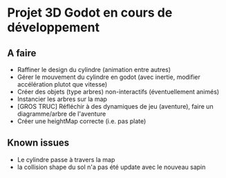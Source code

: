 # Projet 3D Godot en cours de développement

## A faire

- Raffiner le design du cylindre (animation entre autres)
- Gérer le mouvement du cylindre en godot (avec inertie, modifier accélération plutot que vitesse)
- Créer des objets (type arbres) non-interactifs (éventuellement animés)
- Instancier les arbres sur la map
- \[GROS TRUC\] Réfléchir à des dynamiques de jeu (aventure), faire un diagramme/arbre de l'aventure
- Créer une heightMap correcte (i.e. pas plate)

## Known issues
- Le cylindre passe à travers la map
- la collision shape du sol n'a pas été update avec le nouveau sapin
